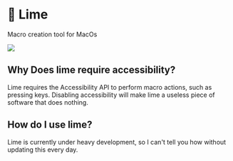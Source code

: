 # 🍋 Lime
Macro creation tool for MacOs

![](demo.gif)

## Why Does lime require accessibility?
Lime requires the Accessibility API to perform macro actions, such as pressing keys. Disabling accessibility will make lime a useless piece of software that does nothing.

## How do I use lime?
Lime is currently under heavy development, so I can't tell you how without updating this every day.
